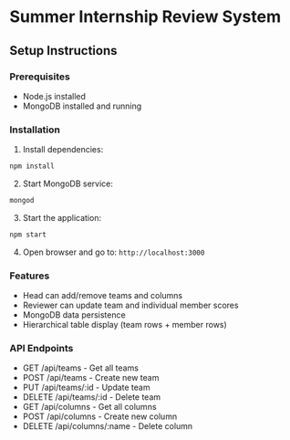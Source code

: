 # Summer Internship Review System

## Setup Instructions

### Prerequisites
- Node.js installed
- MongoDB installed and running

### Installation
1. Install dependencies:
```bash
npm install
```

2. Start MongoDB service:
```bash
mongod
```

3. Start the application:
```bash
npm start
```

4. Open browser and go to: `http://localhost:3000`

### Features
- Head can add/remove teams and columns
- Reviewer can update team and individual member scores
- MongoDB data persistence
- Hierarchical table display (team rows + member rows)

### API Endpoints
- GET /api/teams - Get all teams
- POST /api/teams - Create new team
- PUT /api/teams/:id - Update team
- DELETE /api/teams/:id - Delete team
- GET /api/columns - Get all columns
- POST /api/columns - Create new column
- DELETE /api/columns/:name - Delete column